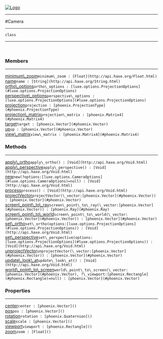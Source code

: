 
[![Logo](../../images/logo.png)](../../api/index.html)

---



#Camera



---

`class`
<span class="meta">

</span>


---

&nbsp;
&nbsp;

<h3>Members</h3> <hr/><span class="member apipage">
            <a name="minimum_zoom"><a class="lift" href="#minimum_zoom">minimum\_zoom</a></a><code class="signature apipage">minimum\_zoom : [Float](http://api.haxe.org/Float.html)</code><br/></span>
        <span class="small_desc_flat"></span><span class="member apipage">
            <a name="name"><a class="lift" href="#name">name</a></a><code class="signature apipage">name : [String](http://api.haxe.org/String.html)</code><br/></span>
        <span class="small_desc_flat"></span><span class="member apipage">
            <a name="ortho_options"><a class="lift" href="#ortho_options">ortho\_options</a></a><code class="signature apipage">ortho\_options : [luxe.options.ProjectionOptions](#luxe.options.ProjectionOptions)</code><br/></span>
        <span class="small_desc_flat"></span><span class="member apipage">
            <a name="perspective_options"><a class="lift" href="#perspective_options">perspective\_options</a></a><code class="signature apipage">perspective\_options : [luxe.options.ProjectionOptions](#luxe.options.ProjectionOptions)</code><br/></span>
        <span class="small_desc_flat"></span><span class="member apipage">
            <a name="projection"><a class="lift" href="#projection">projection</a></a><code class="signature apipage">projection : [phoenix.ProjectionType](#phoenix.ProjectionType)</code><br/></span>
        <span class="small_desc_flat"></span><span class="member apipage">
            <a name="projection_matrix"><a class="lift" href="#projection_matrix">projection\_matrix</a></a><code class="signature apipage">projection\_matrix : [phoenix.Matrix4](#phoenix.Matrix4)</code><br/></span>
        <span class="small_desc_flat"></span><span class="member apipage">
            <a name="target"><a class="lift" href="#target">target</a></a><code class="signature apipage">target : [phoenix.Vector](#phoenix.Vector)</code><br/></span>
        <span class="small_desc_flat"></span><span class="member apipage">
            <a name="up"><a class="lift" href="#up">up</a></a><code class="signature apipage">up : [phoenix.Vector](#phoenix.Vector)</code><br/></span>
        <span class="small_desc_flat"></span><span class="member apipage">
            <a name="view_matrix"><a class="lift" href="#view_matrix">view\_matrix</a></a><code class="signature apipage">view\_matrix : [phoenix.Matrix4](#phoenix.Matrix4)</code><br/></span>
        <span class="small_desc_flat"></span>

<h3>Methods</h3> <hr/><span class="method apipage">
            <a name="apply_ortho"><a class="lift" href="#apply_ortho">apply\_ortho</a></a><code class="signature apipage">apply\_ortho() : [Void](http://api.haxe.org/Void.html)</code><br/><span class="small_desc_flat"></span>
        </span>
    <span class="method apipage">
            <a name="apply_perspective"><a class="lift" href="#apply_perspective">apply\_perspective</a></a><code class="signature apipage">apply\_perspective() : [Void](http://api.haxe.org/Void.html)</code><br/><span class="small_desc_flat"></span>
        </span>
    <span class="method apipage">
            <a name="new"><a class="lift" href="#new">new</a></a><code class="signature apipage">new(?options:<span>[luxe.options.CameraOptions](#luxe.options.CameraOptions)=null</span>) : [Void](http://api.haxe.org/Void.html)</code><br/><span class="small_desc_flat"></span>
        </span>
    <span class="method apipage">
            <a name="process"><a class="lift" href="#process">process</a></a><code class="signature apipage">process() : [Void](http://api.haxe.org/Void.html)</code><br/><span class="small_desc_flat"></span>
        </span>
    <span class="method apipage">
            <a name="projectVector"><a class="lift" href="#projectVector">projectVector</a></a><code class="signature apipage">projectVector(\_vector:<span>[phoenix.Vector](#phoenix.Vector)</span>) : [phoenix.Vector](#phoenix.Vector)</code><br/><span class="small_desc_flat"></span>
        </span>
    <span class="method apipage">
            <a name="screen_point_to_ray"><a class="lift" href="#screen_point_to_ray">screen\_point\_to\_ray</a></a><code class="signature apipage">screen\_point\_to\_ray(\_vector:<span>[phoenix.Vector](#phoenix.Vector)</span>) : [phoenix.Ray](#phoenix.Ray)</code><br/><span class="small_desc_flat"></span>
        </span>
    <span class="method apipage">
            <a name="screen_point_to_world"><a class="lift" href="#screen_point_to_world">screen\_point\_to\_world</a></a><code class="signature apipage">screen\_point\_to\_world(\_vector:<span>[phoenix.Vector](#phoenix.Vector)</span>) : [phoenix.Vector](#phoenix.Vector)</code><br/><span class="small_desc_flat"></span>
        </span>
    <span class="method apipage">
            <a name="set_ortho"><a class="lift" href="#set_ortho">set\_ortho</a></a><code class="signature apipage">set\_ortho(options:<span>[luxe.options.ProjectionOptions](#luxe.options.ProjectionOptions)</span>) : [Void](http://api.haxe.org/Void.html)</code><br/><span class="small_desc_flat"></span>
        </span>
    <span class="method apipage">
            <a name="set_perspective"><a class="lift" href="#set_perspective">set\_perspective</a></a><code class="signature apipage">set\_perspective(options:<span>[luxe.options.ProjectionOptions](#luxe.options.ProjectionOptions)</span>) : [Void](http://api.haxe.org/Void.html)</code><br/><span class="small_desc_flat"></span>
        </span>
    <span class="method apipage">
            <a name="unprojectVector"><a class="lift" href="#unprojectVector">unprojectVector</a></a><code class="signature apipage">unprojectVector(\_vector:<span>[phoenix.Vector](#phoenix.Vector)</span>) : [phoenix.Vector](#phoenix.Vector)</code><br/><span class="small_desc_flat"></span>
        </span>
    <span class="method apipage">
            <a name="update_look_at"><a class="lift" href="#update_look_at">update\_look\_at</a></a><code class="signature apipage">update\_look\_at() : [Void](http://api.haxe.org/Void.html)</code><br/><span class="small_desc_flat"></span>
        </span>
    <span class="method apipage">
            <a name="world_point_to_screen"><a class="lift" href="#world_point_to_screen">world\_point\_to\_screen</a></a><code class="signature apipage">world\_point\_to\_screen(\_vector:<span>[phoenix.Vector](#phoenix.Vector)</span>, ?\_viewport:<span>[phoenix.Rectangle](#phoenix.Rectangle)=null</span>) : [phoenix.Vector](#phoenix.Vector)</code><br/><span class="small_desc_flat"></span>
        </span>
    

<h3>Properties</h3> <hr/><span class="property apipage">
            <a name="center"><a class="lift" href="#center">center</a></a><code class="signature apipage">center : [phoenix.Vector]()</code><br/><span class="small_desc_flat"></span>
        </span><span class="property apipage">
            <a name="pos"><a class="lift" href="#pos">pos</a></a><code class="signature apipage">pos : [phoenix.Vector]()</code><br/><span class="small_desc_flat"></span>
        </span><span class="property apipage">
            <a name="rotation"><a class="lift" href="#rotation">rotation</a></a><code class="signature apipage">rotation : [phoenix.Quaternion]()</code><br/><span class="small_desc_flat"></span>
        </span><span class="property apipage">
            <a name="scale"><a class="lift" href="#scale">scale</a></a><code class="signature apipage">scale : [phoenix.Vector]()</code><br/><span class="small_desc_flat"></span>
        </span><span class="property apipage">
            <a name="viewport"><a class="lift" href="#viewport">viewport</a></a><code class="signature apipage">viewport : [phoenix.Rectangle]()</code><br/><span class="small_desc_flat"></span>
        </span><span class="property apipage">
            <a name="zoom"><a class="lift" href="#zoom">zoom</a></a><code class="signature apipage">zoom : [Float]()</code><br/><span class="small_desc_flat"></span>
        </span>

&nbsp;
&nbsp;
&nbsp;